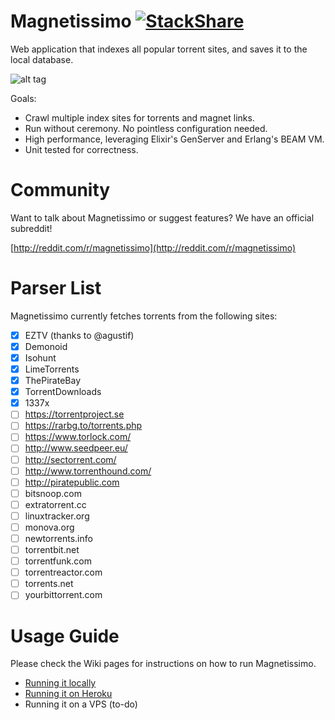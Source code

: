 # Magnetissimo [![StackShare](http://img.shields.io/badge/tech-stack-0690fa.svg?style=flat)](http://stackshare.io/sergiotapia/magnetissimo)

Web application that indexes all popular torrent sites, and saves it to the local database.

![alt tag](http://i.imgur.com/meqeZrc.png)

Goals:

* Crawl multiple index sites for torrents and magnet links.
* Run without ceremony. No pointless configuration needed.
* High performance, leveraging Elixir's GenServer and Erlang's BEAM VM.
* Unit tested for correctness.

# Community

Want to talk about Magnetissimo or suggest features? We have an official subreddit!

[http://reddit.com/r/magnetissimo](http://reddit.com/r/magnetissimo)

# Parser List

Magnetissimo currently fetches torrents from the following sites:

- [x] EZTV (thanks to @agustif)
- [x] Demonoid
- [x] Isohunt
- [x] LimeTorrents
- [x] ThePirateBay
- [x] TorrentDownloads
- [x] 1337x
- [ ] https://torrentproject.se
- [ ] https://rarbg.to/torrents.php
- [ ] https://www.torlock.com/
- [ ] http://www.seedpeer.eu/
- [ ] http://sectorrent.com/
- [ ] http://www.torrenthound.com/
- [ ] http://piratepublic.com
- [ ] bitsnoop.com
- [ ] extratorrent.cc
- [ ] linuxtracker.org
- [ ] monova.org
- [ ] newtorrents.info
- [ ] torrentbit.net
- [ ] torrentfunk.com
- [ ] torrentreactor.com
- [ ] torrents.net
- [ ] yourbittorrent.com

# Usage Guide

Please check the Wiki pages for instructions on how to run Magnetissimo.

* [Running it locally](https://github.com/sergiotapia/magnetissimo/wiki/Usage:-Local)
* [Running it on Heroku](https://github.com/sergiotapia/magnetissimo/wiki/Usage:-Heroku)
* Running it on a VPS (to-do)
